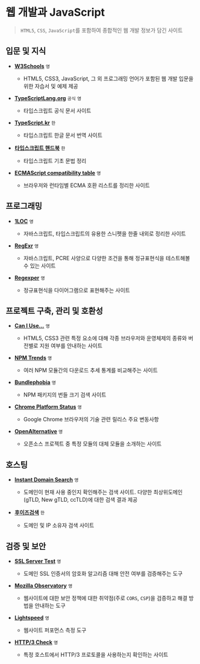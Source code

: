 # 웹 개발과 JavaScript

> `HTML5`, `CSS`, `JavaScript`를 포함하여 종합적인 웹 개발 정보가 담긴 사이트

## 입문 및 지식

- **[W3Schools](https://www.w3schools.com)** `영`

  - HTML5, CSS3, JavaScript, 그 외 프로그래밍 언어가 포함된 웹 개발 입문을 위한 자습서 및 예제 제공

- **[TypeScriptLang.org](https://www.typescriptlang.org)** `공식` `영`

  - 타입스크립트 공식 문서 사이트

- **[TypeScript.kr](https://typescript-kr.github.io)** `한`

  - 타입스크립트 한글 문서 번역 사이트

- **[타입스크립트 핸드북](https://joshua1988.github.io/ts)** `한`

  - 타입스크립트 기초 문법 정리

- **[ECMAScript compatibility table](https://compat-table.github.io/compat-table)** `영`

  - 브라우저와 런타임별 ECMA 호환 리스트를 정리한 사이트

## 프로그래밍

- **[1LOC](https://1loc.dev)** `영`

  - 자바스크립트, 타입스크립트의 유용한 스니펫을 한줄 내외로 정리한 사이트

- **[RegExr](https://regexr.com)** `영`

  - 자바스크립트, PCRE 사양으로 다양한 조건을 통해 정규표현식을 테스트해볼 수 있는 사이트

- **[Regexper](https://regexper.com)** `영`

  - 정규표현식을 다이어그램으로 표현해주는 사이트

## 프로젝트 구축, 관리 및 호환성

- **[Can I Use...](https://caniuse.com)** `영`

  - HTML5, CSS3 관련 특정 요소에 대해 각종 브라우저와 운영체제의 종류와 버전별로 지원 여부를 안내하는 사이트

- **[NPM Trends](https://www.npmtrends.com)** `영`

  - 여러 NPM 모듈간의 다운로드 추세 통계를 비교해주는 사이트

- **[Bundlephobia](https://bundlephobia.com)** `영`

  - NPM 패키지의 번들 크기 검색 사이트

- **[Chrome Platform Status](https://chromestatus.com/roadmap)** `영`

  - Google Chrome 브라우저의 기술 관련 릴리스 주요 변동사항

- **[OpenAlternative](https://openalternative.co)** `영`

  - 오픈소스 프로젝트 중 특정 모듈의 대체 모듈을 소개하는 사이트

## 호스팅

- **[Instant Domain Search](https://instantdomainsearch.com)** `영`

  - 도메인이 현재 사용 중인지 확인해주는 검색 사이트. 다양한 최상위도메인(gTLD, New gTLD, ccTLD)에 대한 검색 결과 제공

- **[후이즈검색](https://xn--c79as89aj0e29b77z.xn--3e0b707e)** `한`

  - 도메인 및 IP 소유자 검색 사이트

## 검증 및 보안

- **[SSL Server Test](https://www.ssllabs.com/ssltest/index.html)** `영`

  - 도메인 SSL 인증서의 암호화 알고리즘 대해 안전 여부를 검증해주는 도구

- **[Mozilla Observatory](https://observatory.mozilla.org)** `영`

  - 웹사이트에 대한 보안 정책에 대한 취약점(주로 `CORS`, `CSP`)을 검증하고 해결 방법을 안내하는 도구

- **[Lightspeed](https://lightspeed.run)** `영`

  - 웹사이트 퍼포먼스 측정 도구

- **[HTTP/3 Check](https://http3check.net)** `영`

  - 특정 호스트에서 HTTP/3 프로토콜을 사용하는지 확인하는 사이트
